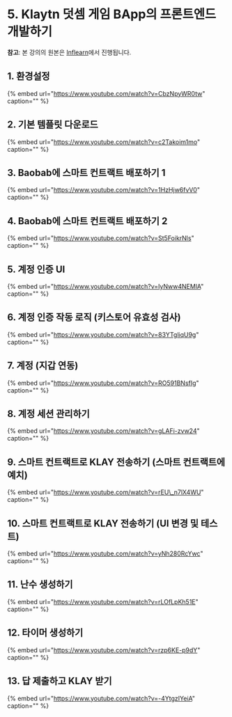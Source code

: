# 5. Klaytn 덧셈 게임 BApp의 프론트엔드 개발하기 <a id="5-front-end-for-klaytn-addition-game-development"></a>

**참고**: 본 강의의 원본은 [Inflearn](https://www.inflearn.com/course/%ED%81%B4%EB%A0%88%EC%9D%B4%ED%8A%BC)에서 진행됩니다.

## 1. 환경설정 <a id="1-settings"></a>

{% embed url="https://www.youtube.com/watch?v=CbzNpyWR0tw" caption="" %}

## 2. 기본 템플릿 다운로드 <a id="2-download-boilerplate"></a>

{% embed url="https://www.youtube.com/watch?v=c2Takoim1mo" caption="" %}

## 3. Baobab에 스마트 컨트랙트 배포하기 1 <a id="3-deploying-smart-contract-to-baobab-1"></a>

{% embed url="https://www.youtube.com/watch?v=1HzHjw6fvV0" caption="" %}

## 4. Baobab에 스마트 컨트랙트 배포하기 2 <a id="4-deploying-smart-contract-to-baobab-2"></a>

{% embed url="https://www.youtube.com/watch?v=St5FoikrNls" caption="" %}

## 5. 계정 인증 UI <a id="5-account-verification-ui"></a>

{% embed url="https://www.youtube.com/watch?v=IyNww4NEMlA" caption="" %}

## 6. 계정 인증 작동 로직 \(키스토어 유효성 검사\) <a id="6-account-verification-logic-keystore-validation"></a>

{% embed url="https://www.youtube.com/watch?v=83YTgliqU9g" caption="" %}

## 7. 계정 \(지갑 연동\) <a id="7-account-verification-integrate-wallet"></a>

{% embed url="https://www.youtube.com/watch?v=RO591BNsfIg" caption="" %}

## 8. 계정 세션 관리하기 <a id="8-account-session"></a>

{% embed url="https://www.youtube.com/watch?v=gLAFi-zvw24" caption="" %}

## 9. 스마트 컨트랙트로 KLAY 전송하기 \(스마트 컨트랙트에 예치\) <a id="9-klay-transfer-via-contract-deposit"></a>

{% embed url="https://www.youtube.com/watch?v=rEU\_n7lX4WU" caption="" %}

## 10. 스마트 컨트랙트로 KLAY 전송하기 \(UI 변경 및 테스트\) <a id="10-klay-transfer-via-contract-ui-change-and-testing"></a>

{% embed url="https://www.youtube.com/watch?v=yNh280RcYwc" caption="" %}

## 11. 난수 생성하기 <a id="11-generating-a-random-number"></a>

{% embed url="https://www.youtube.com/watch?v=rLOfLpKh51E" caption="" %}

## 12. 타이머 생성하기 <a id="12-generating-a-timer"></a>

{% embed url="https://www.youtube.com/watch?v=rzp6KE-p9dY" caption="" %}

## 13. 답 제출하고 KLAY 받기 <a id="13-submitting-answers-and-receiving-klay"></a>

{% embed url="https://www.youtube.com/watch?v=-4YtgzIYeiA" caption="" %}

